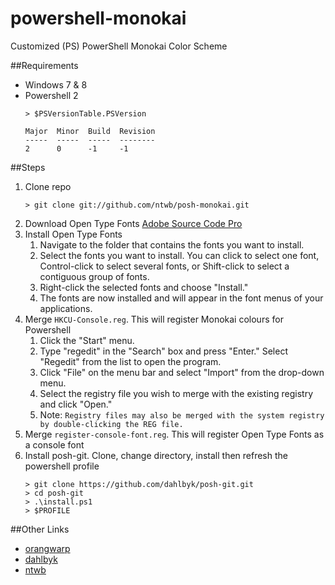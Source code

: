 # powershell-monokai
Customized (PS) PowerShell Monokai Color Scheme

##Requirements

* Windows 7 & 8
* Powershell 2
	```
 	> $PSVersionTable.PSVersion
	
	Major  Minor  Build  Revision
	-----  -----  -----  --------
	2      0      -1     -1

 	```


##Steps

1. Clone repo
	```
	> git clone git://github.com/ntwb/posh-monokai.git
	```
1. Download Open Type Fonts [Adobe Source Code Pro](https://github.com/adobe-fonts/source-code-pro)
1. Install Open Type Fonts
	1. Navigate to the folder that contains the fonts you want to install.
	1. Select the fonts you want to install. You can click to select one font, Control-click to select several fonts, or Shift-click to select a contiguous group of fonts.
	1. Right-click the selected fonts and choose "Install."
	1. The fonts are now installed and will appear in the font menus of your applications.
1. Merge ```HKCU-Console.reg```. This will register Monokai colours for Powershell
	1. Click the "Start" menu.
	1. Type "regedit" in the "Search" box and press "Enter." Select "Regedit" from the list to open the program.
	1. Click "File" on the menu bar and select "Import" from the drop-down menu.
	1. Select the registry file you wish to merge with the existing registry and click "Open."
	1. Note: ```Registry files may also be merged with the system registry by double-clicking the REG file.```
1. Merge ```register-console-font.reg```. This will register Open Type Fonts as a console font
1. Install posh-git. Clone, change directory, install then refresh the powershell profile
	```
	> git clone https://github.com/dahlbyk/posh-git.git
	> cd posh-git
	> .\install.ps1
	> $PROFILE
	```

##Other Links
* [orangwarp](https://github.com/orangewarp/posh-monokai)
* [dahlbyk](https://github.com/dahlbyk/posh-git)
* [ntwb](https://github.com/ntwb/dotfiles)